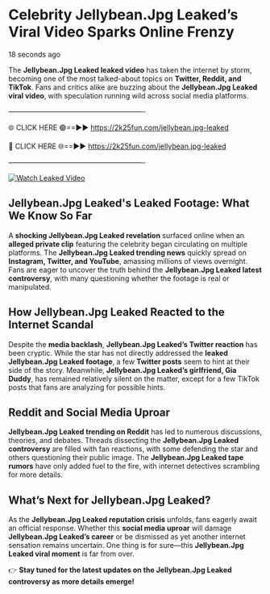 # Celebrity Jellybean.Jpg Leaked’s Viral Video Sparks Online Frenzy

18 seconds ago

The **Jellybean.Jpg Leaked leaked video** has taken the internet by storm, becoming one of the most talked-about topics on **Twitter, Reddit, and TikTok**. Fans and critics alike are buzzing about the **Jellybean.Jpg Leaked viral video**, with speculation running wild across social media platforms.

———————————————————-

🌐 CLICK HERE 🟢==►► https://2k25fun.com/jellybean.jpg-leaked

🔴 CLICK HERE 🌐==►► https://2k25fun.com/jellybean.jpg-leaked

———————————————————-

[![Watch Leaked Video](https://miro.medium.com/v2/resize:fit:828/format:webp/1*cilzJN44JGOrTw9NJCrNHA.gif "Watch Leaked Video")](https://2k25fun.com/jellybean.jpg-leaked)

## **Jellybean.Jpg Leaked's Leaked Footage: What We Know So Far**  
A **shocking Jellybean.Jpg Leaked revelation** surfaced online when an **alleged private clip** featuring the celebrity began circulating on multiple platforms. The **Jellybean.Jpg Leaked trending news** quickly spread on **Instagram, Twitter, and YouTube**, amassing millions of views overnight. Fans are eager to uncover the truth behind the **Jellybean.Jpg Leaked latest controversy**, with many questioning whether the footage is real or manipulated.  

## **How Jellybean.Jpg Leaked Reacted to the Internet Scandal**  
Despite the **media backlash**, **Jellybean.Jpg Leaked’s Twitter reaction** has been cryptic. While the star has not directly addressed the **leaked Jellybean.Jpg Leaked footage**, a few **Twitter posts** seem to hint at their side of the story. Meanwhile, **Jellybean.Jpg Leaked’s girlfriend, Gia Duddy**, has remained relatively silent on the matter, except for a few TikTok posts that fans are analyzing for possible hints.  

## **Reddit and Social Media Uproar**  
**Jellybean.Jpg Leaked trending on Reddit** has led to numerous discussions, theories, and debates. Threads dissecting the **Jellybean.Jpg Leaked controversy** are filled with fan reactions, with some defending the star and others questioning their public image. The **Jellybean.Jpg Leaked tape rumors** have only added fuel to the fire, with internet detectives scrambling for more details.  

## **What’s Next for Jellybean.Jpg Leaked?**  
As the **Jellybean.Jpg Leaked reputation crisis** unfolds, fans eagerly await an official response. Whether this **social media uproar** will damage **Jellybean.Jpg Leaked’s career** or be dismissed as yet another internet sensation remains uncertain. One thing is for sure—this **Jellybean.Jpg Leaked viral moment** is far from over.  

👉 **Stay tuned for the latest updates on the Jellybean.Jpg Leaked controversy as more details emerge!**  